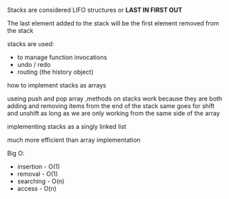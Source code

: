 Stacks are considered LIFO structures or **LAST IN FIRST OUT**

The last element added to the stack will be the first element removed from the stack

stacks are used:
- to manage function invocations
- undo / redo
- routing (the history object)

how to implement stacks as arrays

useing push and pop array ,methods on stacks 
work because they are both adding and removing items from the
end of the stack
same goes for shift and unshift as long as we are only working from the same side of the array

implementing stacks as a singly linked list

much more efficient than array implementation

Big O:

- insertion - O(1)
- removal - O(1)
- searching - O(n)
- access - O(n)